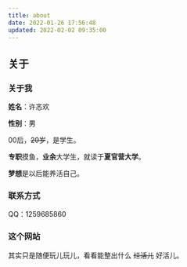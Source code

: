 ```yaml
---
title: about
date: 2022-01-26 17:56:48
updated: 2022-02-02 09:35:00
---
```


## 关于

### 关于我

**姓名**：许忞欢

**性别**：男

00后，~~20岁~~，是学生。

**专职**摸鱼，**业余**大学生，就读于**夏官营大学**。

**梦想**是以后能养活自己。

### 联系方式

QQ：1259685860

### 这个网站
其实只是随便玩儿玩儿，看看能整出什么 ~~烂活儿~~ 好活儿。

